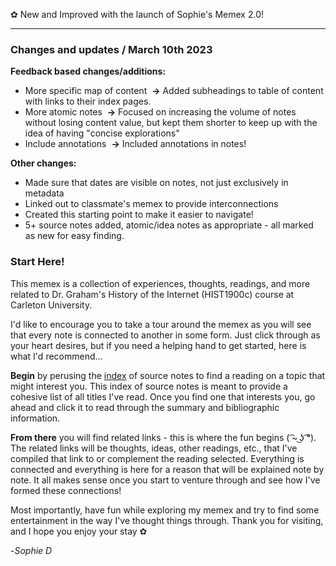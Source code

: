 ✿ New and Improved with the launch of Sophie's Memex 2.0!

---

### Changes and updates / March 10th 2023

**Feedback based changes/additions:**
- More specific map of content  **→** Added subheadings to table of content with links to their index pages. 
- More atomic notes  **→** Focused on increasing the volume of notes without losing content value, but kept them shorter to keep up with the idea of having "concise explorations" 
- Include annotations  **→** Included annotations in notes!

**Other changes:**
- Made sure that dates are visible on notes, not just exclusively in metadata
- Linked out to classmate's memex to provide interconnections
- Created this starting point to make it easier to navigate!
- 5+ source notes added, atomic/idea notes as appropriate - all marked as new for easy finding.


### Start Here!

This memex is a collection of experiences, thoughts, readings, and more related to Dr. Graham's History of the Internet (HIST1900c) course at Carleton University.

I'd like to encourage you to take a tour around the memex as you will see that every note is connected to another in some form. Just click through as your heart desires, but if you need a helping hand to get started, here is what I'd recommend...

**Begin** by perusing the [index](https://probablyanxious.github.io/hist1900-memex/Source%20Notes/A.%20Index/) of source notes to find a reading on a topic that might interest you. This index of source notes is meant to provide a cohesive list of all titles I've read. Once you find one that interests you, go ahead and click it to read through the summary and bibliographic information. 

**From there** you will find related links - this is where the fun begins ( ͡~ ͜ʖ ͡°). The related links will be thoughts, ideas, other readings, etc., that I've compiled that link to or complement the reading selected.  Everything is connected and everything is here for a reason that will be explained note by note. It all makes sense once you start to venture through and see how I've formed these connections!

Most importantly, have fun while exploring my memex and try to find some entertainment in the way I've thought things through. Thank you for visiting, and I hope you enjoy your stay ✿

-*Sophie D*
